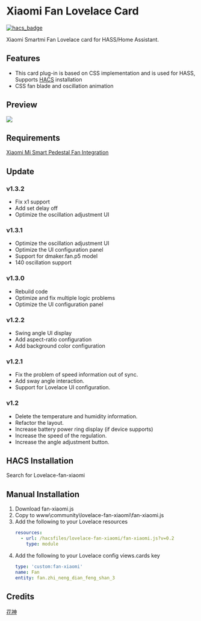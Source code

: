 
# Xiaomi Fan Lovelace Card
[![hacs_badge](https://img.shields.io/badge/HACS-Default-orange.svg)](https://github.com/custom-components/hacs)

Xiaomi Smartmi Fan Lovelace card for HASS/Home Assistant.

## Features
+  This card plug-in is based on CSS implementation and is used for HASS, Supports [HACS](https://github.com/custom-components/hacs) installation
+  CSS fan blade and oscillation animation
## Preview
![](02.gif) 
## Requirements
  [Xiaomi Mi Smart Pedestal Fan Integration](https://github.com/syssi/xiaomi_fan)

## Update

### v1.3.2
  - Fix x1 support
  - Add set delay off
  - Optimize the oscillation adjustment UI
### v1.3.1
  - Optimize the oscillation adjustment UI
  - Optimize the UI configuration panel
  - Support for dmaker.fan.p5 model
  - 140 oscillation support 
### v1.3.0
 - Rebuild code
 - Optimize and fix multiple logic problems
 - Optimize the UI configuration panel
### v1.2.2
 - Swing angle UI display
 - Add aspect-ratio configuration
 - Add background color configuration
### v1.2.1
 - Fix the problem of speed information out of sync.
 - Add sway angle interaction.
 - Support for Lovelace UI configuration.
### v1.2
 - Delete the temperature and humidity information.
 - Refactor the layout.
 - Increase battery power ring display (if device supports)
 - Increase the speed of the regulation.
 - Increase the angle adjustment button.
 
## HACS Installation
Search for Lovelace-fan-xiaomi
## Manual Installation
1.  Download fan-xiaomi.js 
1. Copy to www\community\lovelace-fan-xiaomi\fan-xiaomi.js
1.  Add the following to your Lovelace resources
    ``` yaml
    resources:
      - url: /hacsfiles/lovelace-fan-xiaomi/fan-xiaomi.js?v=0.2
        type: module
    ```
1.  Add the following to your Lovelace config views.cards key
    ``` yaml
    type: 'custom:fan-xiaomi'
    name: Fan
    entity: fan.zhi_neng_dian_feng_shan_3
    ```

## Credits
[花神](https://github.com/yaming116)
